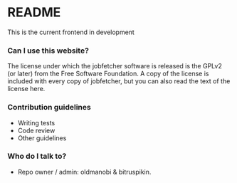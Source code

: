 # README #
This is the current frontend in development
 


### Can I use this website? ###

The license under which the jobfetcher software is released is the GPLv2 (or later) from the Free Software
Foundation. A copy of the license is included with every copy of jobfetcher, but you can also read the text of
the license here.


### Contribution guidelines ###

* Writing tests
* Code review
* Other guidelines

### Who do I talk to? ###

* Repo owner / admin: oldmanobi & bitruspikin.
